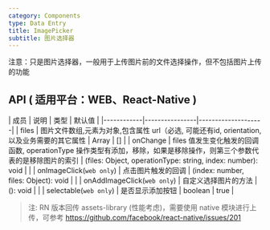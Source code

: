 ```yaml
---
category: Components
type: Data Entry
title: ImagePicker
subtitle: 图片选择器
---
```


注意：只是图片选择器，一般用于上传图片前的文件选择操作，但不包括图片上传的功能


## API ( 适用平台：WEB、React-Native )

| 成员        | 说明           | 类型       | 默认值       |
|------------|----------------|--------------------|
| files    | 图片文件数组,元素为对象,包含属性 url（必选, 可能还有id, orientation, 以及业务需要的其它属性     | Array  | []  |
| onChange    | files 值发生变化触发的回调函数, operationType 操作类型有添加，移除，如果是移除操作，则第三个参数代表的是移除图片的索引  | (files: Object, operationType: string, index: number): void |   |
| onImageClick(`web only`)    | 点击图片触发的回调  | (index: number, files: Object): void |   |
| onAddImageClick(`web only`) | 自定义选择图片的方法  | (): void |   |
| selectable(`web only`) | 是否显示添加按钮  | boolean |  true |

> 注: RN 版本回传 assets-library (性能考虑)，需要使用 native 模块进行上传，可参考 https://github.com/facebook/react-native/issues/201
